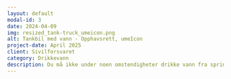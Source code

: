 ```yaml
---
layout: default
modal-id: 3
date: 2024-04-09
img: resized_tank-truck_umeicon.png
alt: Tankbil med vann - Opphavsrett, umeIcon
project-date: April 2025
client: Sivilforsvaret
category: Drikkevann
description: Du må ikke under noen omstendigheter drikke vann fra springen. Sivilforsvaret bistår kommunen med utdeling av vann.
---
```

